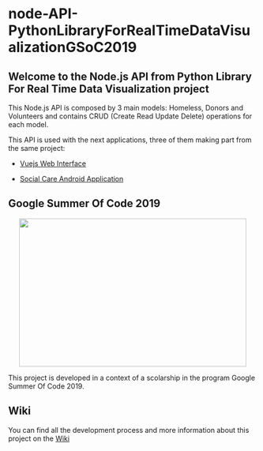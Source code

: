 # node-API-PythonLibraryForRealTimeDataVisualizationGSoC2019

## __Welcome to the Node.js API from Python Library For Real Time Data Visualization project__



<p>This Node.js API is composed by 3 main models: Homeless, Donors and Volunteers and contains CRUD (Create Read Update Delete) operations for each model.</p>

<p>This API is used with the next applications, three of them making part from the same project:</p>

 * [Vuejs Web Interface](https://github.com/LiquidGalaxyLAB/Python-library-for-real-time-data-visualization----Web-Interface)
 
 * [Social Care Android Application](https://github.com/LiquidGalaxyLAB/Python-library-for-real-time-data-visualization--SocialCare-Android-App)
 
 
 
 ## __Google Summer Of Code 2019__
 
<p align="center"> 
 <img width="460" height="300" src="https://i.ibb.co/6YRpnjS/google-summer-of-code-2016.png">
</p>

This project is developed in a context of a scolarship in the program Google Summer Of Code 2019.
 


 ## __Wiki__
 
 You can find all the development process and more information about this project on the [Wiki](https://github.com/LiquidGalaxyLAB/PythonLibraryForRealTimeDataVisualizationGSoC2019--API-nodeJs/wiki) 

 
